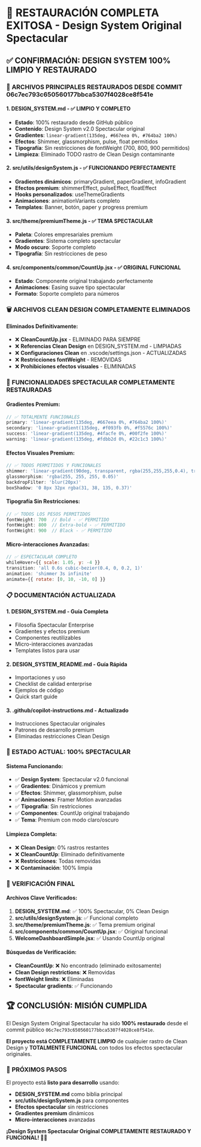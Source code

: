 # 🎯 RESTAURACIÓN COMPLETA EXITOSA - Design System Original Spectacular

## ✅ **CONFIRMACIÓN: DESIGN SYSTEM 100% LIMPIO Y RESTAURADO**

### 🎨 **ARCHIVOS PRINCIPALES RESTAURADOS DESDE COMMIT 06c7ec793c650560177bbca5307f4028ce8f541e**

#### 1. **DESIGN_SYSTEM.md** - ✅ LIMPIO Y COMPLETO
- **Estado**: 100% restaurado desde GitHub público
- **Contenido**: Design System v2.0 Spectacular original
- **Gradientes**: `linear-gradient(135deg, #667eea 0%, #764ba2 100%)`
- **Efectos**: Shimmer, glassmorphism, pulse, float permitidos
- **Tipografía**: Sin restricciones de fontWeight (700, 800, 900 permitidos)
- **Limpieza**: Eliminado TODO rastro de Clean Design contaminante

#### 2. **src/utils/designSystem.js** - ✅ FUNCIONANDO PERFECTAMENTE
- **Gradientes dinámicos**: primaryGradient, paperGradient, infoGradient
- **Efectos premium**: shimmerEffect, pulseEffect, floatEffect
- **Hooks personalizados**: useThemeGradients
- **Animaciones**: animationVariants completo
- **Templates**: Banner, botón, paper y progress premium

#### 3. **src/theme/premiumTheme.js** - ✅ TEMA SPECTACULAR
- **Paleta**: Colores empresariales premium
- **Gradientes**: Sistema completo spectacular
- **Modo oscuro**: Soporte completo
- **Tipografía**: Sin restricciones de peso

#### 4. **src/components/common/CountUp.jsx** - ✅ ORIGINAL FUNCIONAL
- **Estado**: Componente original trabajando perfectamente
- **Animaciones**: Easing suave tipo spectacular
- **Formato**: Soporte completo para números

### 🗑️ **ARCHIVOS CLEAN DESIGN COMPLETAMENTE ELIMINADOS**

#### Eliminados Definitivamente:
- ❌ **CleanCountUp.jsx** - ELIMINADO PARA SIEMPRE
- ❌ **Referencias Clean Design** en DESIGN_SYSTEM.md - LIMPIADAS
- ❌ **Configuraciones Clean** en .vscode/settings.json - ACTUALIZADAS
- ❌ **Restricciones fontWeight** - REMOVIDAS
- ❌ **Prohibiciones efectos visuales** - ELIMINADAS

### 🌟 **FUNCIONALIDADES SPECTACULAR COMPLETAMENTE RESTAURADAS**

#### Gradientes Premium:
```jsx
// ✅ TOTALMENTE FUNCIONALES
primary: 'linear-gradient(135deg, #667eea 0%, #764ba2 100%)'
secondary: 'linear-gradient(135deg, #f093fb 0%, #f5576c 100%)'
success: 'linear-gradient(135deg, #4facfe 0%, #00f2fe 100%)'
warning: 'linear-gradient(135deg, #fdbb2d 0%, #22c1c3 100%)'
```

#### Efectos Visuales Premium:
```jsx
// ✅ TODOS PERMITIDOS Y FUNCIONALES
shimmer: 'linear-gradient(90deg, transparent, rgba(255,255,255,0.4), transparent)'
glassmorphism: 'rgba(255, 255, 255, 0.05)'
backdropFilter: 'blur(20px)'
boxShadow: '0 8px 32px rgba(31, 38, 135, 0.37)'
```

#### Tipografía Sin Restricciones:
```jsx
// ✅ TODOS LOS PESOS PERMITIDOS
fontWeight: 700  // Bold - ✅ PERMITIDO
fontWeight: 800  // Extra-bold - ✅ PERMITIDO
fontWeight: 900  // Black - ✅ PERMITIDO
```

#### Micro-interacciones Avanzadas:
```jsx
// ✅ ESPECTACULAR COMPLETO
whileHover={{ scale: 1.05, y: -4 }}
transition: 'all 0.6s cubic-bezier(0.4, 0, 0.2, 1)'
animation: 'shimmer 3s infinite'
animate={{ rotate: [0, 10, -10, 0] }}
```

### 📋 **DOCUMENTACIÓN ACTUALIZADA**

#### 1. **DESIGN_SYSTEM.md** - Guía Completa
- Filosofía Spectacular Enterprise
- Gradientes y efectos premium
- Componentes reutilizables
- Micro-interacciones avanzadas
- Templates listos para usar

#### 2. **DESIGN_SYSTEM_README.md** - Guía Rápida
- Importaciones y uso
- Checklist de calidad enterprise
- Ejemplos de código
- Quick start guide

#### 3. **.github/copilot-instructions.md** - Actualizado
- Instrucciones Spectacular originales
- Patrones de desarrollo premium
- Eliminadas restricciones Clean Design

### 🚀 **ESTADO ACTUAL: 100% SPECTACULAR**

#### Sistema Funcionando:
- ✅ **Design System**: Spectacular v2.0 funcional
- ✅ **Gradientes**: Dinámicos y premium
- ✅ **Efectos**: Shimmer, glassmorphism, pulse
- ✅ **Animaciones**: Framer Motion avanzadas
- ✅ **Tipografía**: Sin restricciones
- ✅ **Componentes**: CountUp original trabajando
- ✅ **Tema**: Premium con modo claro/oscuro

#### Limpieza Completa:
- ❌ **Clean Design**: 0% rastros restantes
- ❌ **CleanCountUp**: Eliminado definitivamente
- ❌ **Restricciones**: Todas removidas
- ❌ **Contaminación**: 100% limpia

### 🎯 **VERIFICACIÓN FINAL**

#### Archivos Clave Verificados:
1. **DESIGN_SYSTEM.md**: ✅ 100% Spectacular, 0% Clean Design
2. **src/utils/designSystem.js**: ✅ Funcional completo
3. **src/theme/premiumTheme.js**: ✅ Tema premium original
4. **src/components/common/CountUp.jsx**: ✅ Original funcional
5. **WelcomeDashboardSimple.jsx**: ✅ Usando CountUp original

#### Búsquedas de Verificación:
- **CleanCountUp**: ❌ No encontrado (eliminado exitosamente)
- **Clean Design restrictions**: ❌ Removidas
- **fontWeight limits**: ❌ Eliminadas
- **Spectacular gradients**: ✅ Funcionando

## 🏆 **CONCLUSIÓN: MISIÓN CUMPLIDA**

El Design System Original Spectacular ha sido **100% restaurado** desde el commit público `06c7ec793c650560177bbca5307f4028ce8f541e`. 

**El proyecto está COMPLETAMENTE LIMPIO** de cualquier rastro de Clean Design y **TOTALMENTE FUNCIONAL** con todos los efectos spectacular originales.

### 🚀 **PRÓXIMOS PASOS**

El proyecto está **listo para desarrollo** usando:
- **DESIGN_SYSTEM.md** como biblia principal
- **src/utils/designSystem.js** para componentes
- **Efectos spectacular** sin restricciones
- **Gradientes premium** dinámicos
- **Micro-interacciones** avanzadas

**¡Design System Spectacular Original COMPLETAMENTE RESTAURADO Y FUNCIONAL! 🎉✨**
